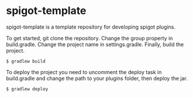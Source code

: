 # spigot-template
spigot-template is a template repository for developing spigot plugins.

To get started, git clone the repository. Change the group property in build.gradle. Change the project name in settings.gradle. Finally, build the project.

    $ gradlew build

To deploy the project you need to uncomment the deploy task in build.gradle and change the path to your plugins folder, then deploy the jar.

    $ gradlew deploy
